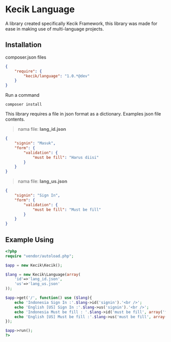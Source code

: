 **Kecik Language**
================
A library created specifically Kecik Framework, this library was made for ease in making use of multi-language projects.

## **Installation**
composer.json files
```json
{
	"require": {
		"kecik/language": "1.0.*@dev"
	}
}
```

Run a command
```shell
composer install
```

This library requires a file in json format as a dictionary. Examples json file contents.
>nama file: **lang_id.json**
```json
{
	"signin": "Masuk",
	"form": {
		"validation": {
			"must be fill": "Harus diisi"
		}
	}
}
```

>nama file: **lang_us.json**
```json
{
	"signin": "Sign In",
	"form": {
		"validation": {
			"must be fill": "Must be fill"
		}
	}
}
```

## **Example Using**
```php
<?php
require "vendor/autoload.php";

$app = new Kecik\Kecik();

$lang = new Kecik\Language(array(
	'id'=>'lang_id.json',
	'us'=>'lang_us.json'
));

$app->get('/', function() use ($lang){
	echo 'Indonesia Sign In :'.$lang->id('signin').'<br />';
	echo 'English [US] Sign In :'.$lang->us('signin').'<br />';
	echo 'Indonesia Must be fill : '.$lang->id('must be fill', array('form', 'validation')).'<br />';
	echo 'English [US] Must be fill :'.$lang->us('must be fill', array('form', 'validation'));
});

$app->run();
?>
```

